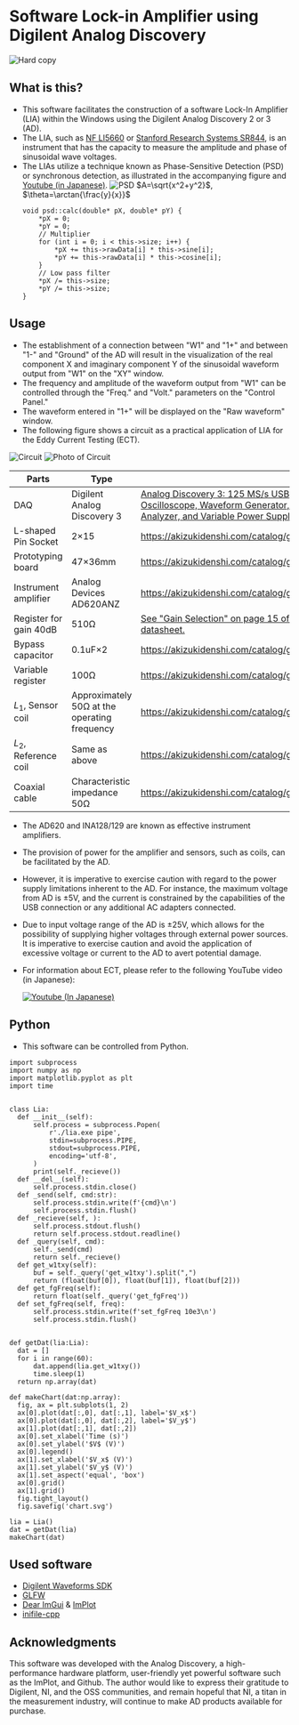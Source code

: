 # Software Lock-in Amplifier using Digilent Analog Discovery
  ![Hard copy](./docs/images/HardCopy.png)
## What is this?
  - This software facilitates the construction of a software Lock-In Amplifier (LIA) within the Windows using the Digilent Analog Discovery 2 or 3 (AD).
  - The LIA, such as [NF LI5660](https://www.nfcorp.co.jp/english/pro/mi/loc/loc/index.html) or [Stanford Research Systems SR844](https://thinksrs.com/products/sr844.html), is an instrument that has the capacity to measure the amplitude and phase of sinusoidal wave voltages.
  - The LIAs utilize a technique known as Phase-Sensitive Detection (PSD) or synchronous detection, as illustrated in the accompanying figure and [Youtube (in Japanese)](https://www.youtube.com/watch?v=pHyuB1YW4qY).
  ![PSD](./docs/images/PSD.png)
    $A=\sqrt{x^2+y^2}$, $\theta=\arctan{\frac{y}{x}}$
    ```
    void psd::calc(double* pX, double* pY) {
        *pX = 0;
        *pY = 0;
        // Multiplier
        for (int i = 0; i < this->size; i++) {
            *pX += this->rawData[i] * this->sine[i];
            *pY += this->rawData[i] * this->cosine[i];
        }
        // Low pass filter
        *pX /= this->size;
        *pY /= this->size;
    }
    ```
## Usage
  - The establishment of a connection between "W1" and "1+" and between "1-" and "Ground" of the AD will result in the visualization of the real component X and imaginary component Y of the sinusoidal waveform output from "W1" on the "XY" window.
  - The frequency and amplitude of the waveform output from "W1" can be controlled through the "Freq." and "Volt." parameters on the "Control Panel."
  - The waveform entered in "1+" will be displayed on the "Raw waveform" window.
  - The following figure shows a circuit as a practical application of LIA for the Eddy Current Testing (ECT).
  
  ![Circuit](./docs/images/Circuit.svg)
  ![Photo of Circuit](./docs/images/PhotoOfCircuit.jpg)

  | Parts | Type |  |
  | ---- | ---- | ---- |
  | DAQ | Digilent Analog Discovery 3 | [Analog Discovery 3: 125 MS/s USB Oscilloscope, Waveform Generator, Logic Analyzer, and Variable Power Supply](https://digilent.com/reference/test-and-measurement/analog-discovery-3/start) |
  | L-shaped Pin Socket | 2×15 | https://akizukidenshi.com/catalog/g/g113419/ |
  | Prototyping board |  47×36mm  | https://akizukidenshi.com/catalog/g/g111960/ |
  | Instrument amplifier | Analog Devices AD620ANZ | https://akizukidenshi.com/catalog/g/g113693/ |
  | Register for gain 40dB | 510Ω | [See "Gain Selection" on page 15 of the AD620 datasheet.](https://www.analog.com/media/en/technical-documentation/data-sheets/AD620.pdf) |
  | Bypass capacitor | 0.1uF×2 | https://akizukidenshi.com/catalog/g/g110149/ |
  | Variable register | 100Ω | https://akizukidenshi.com/catalog/g/g117821/ |
  | $L_1$, Sensor coil| Approximately 50Ω at the operating frequency | https://akizukidenshi.com/catalog/g/g116967/ |
  | $L_2$, Reference coil | Same as above | https://akizukidenshi.com/catalog/g/g116967/ |
  | Coaxial cable | Characteristic impedance 50Ω | https://akizukidenshi.com/catalog/g/g116943/|
  
  - The AD620 and INA128/129 are known as effective instrument amplifiers.
  - The provision of power for the amplifier and sensors, such as coils, can be facilitated by the AD.
  - However, it is imperative to exercise caution with regard to the power supply limitations inherent to the AD. For instance, the maximum voltage from AD is ±5V, and the current is constrained by the capabilities of the USB connection or any additional AC adapters connected.
  - Due to input voltage range of the AD is ±25V, which allows for the possibility of supplying higher voltages through external power sources. It is imperative to exercise caution and avoid the application of excessive voltage or current to the AD to avert potential damage.
  - For information about ECT, please refer to the following YouTube video (in Japanese):

    [![Youtube (In Japanese)](./docs/images/ECT.jpg)](https://www.youtube.com/watch?v=P5mSKKPTCwQ)
## Python
  - This software can be controlled from Python.
  ```
  import subprocess
  import numpy as np
  import matplotlib.pyplot as plt
  import time


  class Lia:
    def __init__(self):
        self.process = subprocess.Popen(
            r'./lia.exe pipe',
            stdin=subprocess.PIPE,
            stdout=subprocess.PIPE,
            encoding='utf-8',
        )
        print(self._recieve())
    def __del__(self):
        self.process.stdin.close()
    def _send(self, cmd:str):
        self.process.stdin.write(f'{cmd}\n')
        self.process.stdin.flush()
    def _recieve(self, ):
        self.process.stdout.flush()
        return self.process.stdout.readline()
    def _query(self, cmd):
        self._send(cmd)
        return self._recieve()
    def get_w1txy(self):
        buf = self._query('get_w1txy').split(",")
        return (float(buf[0]), float(buf[1]), float(buf[2]))
    def get_fgFreq(self):
        return float(self._query('get_fgFreq'))
    def set_fgFreq(self, freq):
        self.process.stdin.write(f'set_fgFreq 10e3\n')
        self.process.stdin.flush()


  def getDat(lia:Lia):
    dat = []
    for i in range(60):
        dat.append(lia.get_w1txy())
        time.sleep(1)
    return np.array(dat)

  def makeChart(dat:np.array):
    fig, ax = plt.subplots(1, 2)
    ax[0].plot(dat[:,0], dat[:,1], label='$V_x$')
    ax[0].plot(dat[:,0], dat[:,2], label='$V_y$')
    ax[1].plot(dat[:,1], dat[:,2])
    ax[0].set_xlabel('Time (s)')
    ax[0].set_ylabel('$V$ (V)')
    ax[0].legend()
    ax[1].set_xlabel('$V_x$ (V)')
    ax[1].set_ylabel('$V_y$ (V)')
    ax[1].set_aspect('equal', 'box')
    ax[0].grid()
    ax[1].grid()
    fig.tight_layout()
    fig.savefig('chart.svg')

  lia = Lia()
  dat = getDat(lia)
  makeChart(dat)
  ```
## Used software
  - [Digilent Waveforms SDK](https://digilent.com/reference/software/waveforms/waveforms-sdk/reference-manual)
  - [GLFW](https://www.glfw.org/)
  - [Dear ImGui](https://github.com/ocornut/imgui) & [ImPlot](https://github.com/epezent/implot)
  - [inifile-cpp](https://github.com/Rookfighter/inifile-cpp)
## Acknowledgments
  This software was developed with the Analog Discovery, a high-performance hardware platform, user-friendly yet powerful software such as the ImPlot, and Github. The author would like to express their gratitude to Digilent, NI, and the OSS communities, and remain hopeful that NI, a titan in the measurement industry, will continue to make AD products available for purchase.
